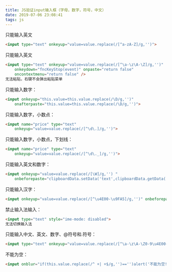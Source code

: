 ```yaml
---
title: JS验证input输入框（字母，数字，符号，中文）
date: 2019-07-06 23:08:41
tags: js
---
```

 
 
只能输入英文
```html
<input type="text" onkeyup="value=value.replace(/[^a-zA-Z]/g,'')">
```

 
 

只能输入英文
```html
<input type="text" onkeyup="value=value.replace(/[^\a-\z\A-\Z]/g,'')"
    onkeydown="fncKeyStop(event)" onpaste="return false"
    oncontextmenu="return false" />
无法粘贴，右键不会弹出粘贴菜单
 ```
 
只能输入数字：
```html
<input onkeyup="this.value=this.value.replace(/\D/g,'')"
    onafterpaste="this.value=this.value.replace(/\D/g,'')">
 ```

 <!--more-->

只能输入数字，小数点：
```html
<input name="price" type="text"
    onkeyup="value=value.replace(/[^\d\.]/g,'')">
 ```
 
只能输入数字，小数点，下划线：
```html
<input name="price" type="text"
    onkeyup="value=value.replace(/[^\d\._]/g,'')">
 ```

 

只能输入英文和数字：
```html
<input onkeyup="value=value.replace(/[\W]/g,'') "
    onbeforepaste="clipboardData.setData('text',clipboardData.getData('text').replace(/[^\d]/g,''))">
```
 
 
只能输入汉字：
```html
<input onkeyup="value=value.replace(/[^\u4E00-\u9FA5]/g,'')" onbeforepaste="clipboardData.setData('text',clipboardData.getData('text').replace(/[^\u4E00-\u9FA5]/g,''))">
```
 
 
禁止输入法输入：
```html
<input type="text" style="ime-mode: disabled">
无法切换输入法
 ```

 

只能输入中文、英文、数字、@符号和.符号：
```html
<input type="text" onkeyup="value=value.replace(/[^\a-\z\A-\Z0-9\u4E00-\u9FA5\@\.]/g,'')">
 ```
 
不能为空：
```html
<input onblur="if(this.value.replace(/^ +| +$/g,'')=='')alert('不能为空!')">
```